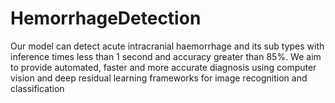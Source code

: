 # HemorrhageDetection
Our model can detect acute intracranial haemorrhage and its sub types with inference times less than 1 second and accuracy greater than 85%. We aim to provide automated, faster and more accurate diagnosis using computer vision and deep residual learning frameworks for image recognition and classification
